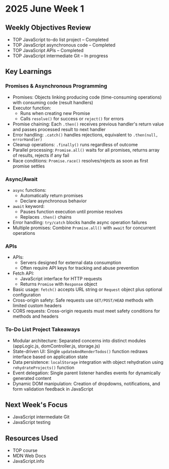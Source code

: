 # 2025 June Week 1

## Weekly Objectives Review
- TOP JavaScript to-do list project – Completed
- TOP JavaScript asynchronous code – Completed
- TOP JavaScript APIs – Completed
- TOP JavaScript intermediate Git – In progress

## Key Learnings
### Promises & Asynchronous Programming
- Promises: Objects linking producing code (time-consuming operations) with consuming code (result handlers)
- Executor function:
  - Runs when creating new Promise
  - Calls `resolve()` for success or `reject()` for errors
- Promise chaining: Each `.then()` receives previous handler's return value and passes processed result to next handler
- Error handling: `.catch()` handles rejections, equivalent to `.then(null, errorHandler)`
- Cleanup operations: `.finally()` runs regardless of outcome
- Parallel processing: `Promise.all()` waits for all promises, returns array of results, rejects if any fail
- Race conditions: `Promise.race()` resolves/rejects as soon as first promise settles

### Async/Await
- `async` functions:
  - Automatically return promises
  - Declare asynchronous behavior
- `await` keyword:
  - Pauses function execution until promise resolves
  - Replaces `.then()` chains
- Error handling: `try/catch` blocks handle async operation failures
- Multiple promises: Combine `Promise.all()` with `await` for concurrent operations

### APIs
- APIs:
  - Servers designed for external data consumption
  - Often require API keys for tracking and abuse prevention
- Fetch API:
  - JavaScript interface for HTTP requests
  - Returns `Promise` with `Response` object
- Basic usage: `fetch()` accepts URL string or `Request` object plus optional configuration
- Cross-origin safety: Safe requests use `GET/POST/HEAD` methods with limited custom headers
- CORS requests: Cross-origin requests must meet safety conditions for methods and headers

### To-Do List Project Takeaways
- Modular architecture: Separated concerns into distinct modules (appLogic.js, domController.js, storage.js)
- State-driven UI: Single `updateAndRenderTodos()` function redraws interface based on application state
- Data persistence: `localStorage` integration with object rehydration using `rehydrateProjects()` function
- Event delegation: Single parent listener handles events for dynamically generated content
- Dynamic DOM manipulation: Creation of dropdowns, notifications, and form validation feedback in JavaScript

## Next Week's Focus
- JavaScript intermediate Git
- JavaScript testing

## Resources Used
- TOP course
- MDN Web Docs
- JavaScript.info